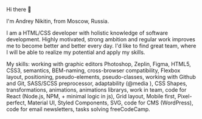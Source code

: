 Hi there 👋

I'm Andrey Nikitin, from Moscow, Russia.

 I am a HTML/CSS developer with holistic knowledge of software development. Highly motivated, strong ambition and regular work improves me to become better and better every day. I'd like to find great team, where I will be able to realize my potential and apply my skills.
 
 My skills: working with graphic editors Photoshop, Zeplin, Figma, HTML5, CSS3, semantics, BEM-naming, cross-browser compatibility, Flexbox layout, positioning, pseudo-elements, pseudo-classes, working with Github and Git, SASS/SCSS preprocessor, adaptability (@media ), CSS Shapes, transformations, animations, animations librarys, work in team, code for React (Node.js, NPM, + minimal logic in js), Grid layout, Mobile first, Pixel-perfect, Material UI, Styled Components, SVG, code for CMS (WordPress), code for email newsletters, tasks solving freeCodeCamp.
